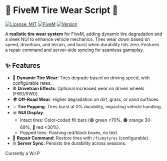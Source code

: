 # 🚗 FiveM Tire Wear Script 🛞

[![License: MIT](https://img.shields.io/badge/License-MIT-blue.svg)](https://opensource.org/licenses/MIT)
[![FiveM](https://img.shields.io/badge/FiveM-Script-red.svg)](https://fivem.net/)
[![Version](https://img.shields.io/badge/Version-1.0.0-green.svg)](https://github.com/yourusername/fivem-tire-wear/releases)

A **realistic tire wear system** for FiveM, adding dynamic tire degradation and a sleek NUI to enhance vehicle mechanics. Tires wear down based on speed, drivetrain, and terrain, and burst when durability hits zero. Features a repair command and server-side syncing for seamless gameplay.



## ✨ Features

- 🛞 **Dynamic Tire Wear**: Tires degrade based on driving speed, with configurable rates.
- ⚙️ **Drivetrain Effects**: Optional increased wear on driven wheels (FWD/RWD).
- 🌍 **Off-Road Wear**: Higher degradation on dirt, grass, or sand surfaces.
- 💥 **Tire Popping**: Tires burst at 0% durability, impacting vehicle handling.
- 📊 **NUI Display**:
  - Intact tires: Color-coded fill bars (🟢 green ≥70%, 🟠 orange 30-69%, 🔴 red <30%).
  - Popped tires: Flashing red/black boxes, no text.
- 🔧 **Repair Command**: Restore tires with `/fixmytyres` (configurable).
- 🌐 **Server Sync**: Persists tire durability across sessions.

Currently a W.I.P




